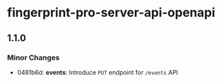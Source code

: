 # fingerprint-pro-server-api-openapi

## 1.1.0

### Minor Changes

- 0481b6d: **events**: Introduce `PUT` endpoint for `/events` API
